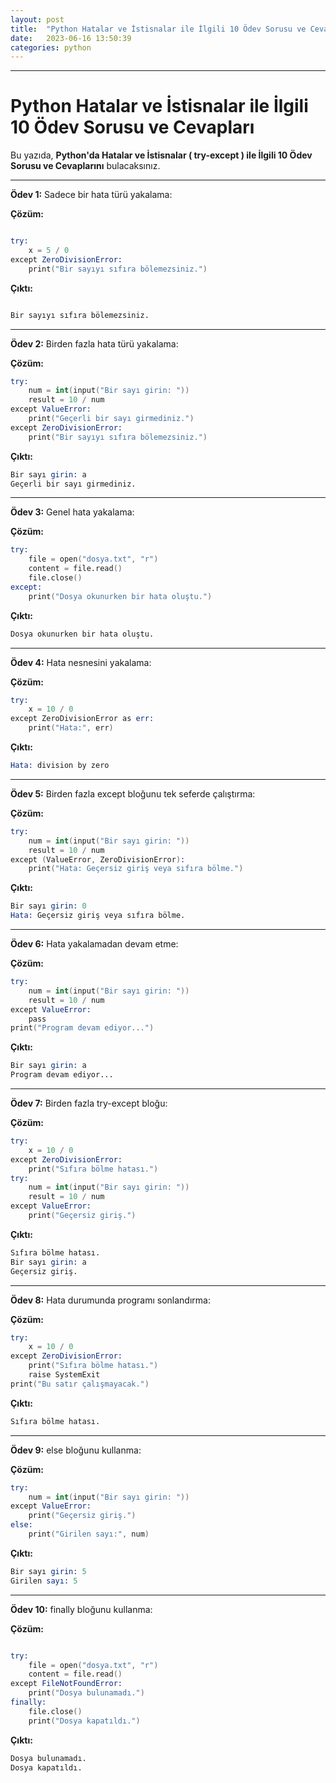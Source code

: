 ```yaml
---
layout: post
title:  "Python Hatalar ve İstisnalar ile İlgili 10 Ödev Sorusu ve Cevapları"
date:   2023-06-16 13:50:39
categories: python
---
```



---
# Python Hatalar ve İstisnalar ile İlgili 10 Ödev Sorusu ve Cevapları

Bu yazıda, **Python'da Hatalar ve İstisnalar ( try-except ) ile İlgili 10 Ödev Sorusu ve Cevaplarını** bulacaksınız.

---
**Ödev 1:** Sadece bir hata türü yakalama:

**Çözüm:**

```s

try:
    x = 5 / 0
except ZeroDivisionError:
    print("Bir sayıyı sıfıra bölemezsiniz.")


```
**Çıktı:**


```s

Bir sayıyı sıfıra bölemezsiniz.

```
---
**Ödev 2:** Birden fazla hata türü yakalama:

**Çözüm:**

```s
try:
    num = int(input("Bir sayı girin: "))
    result = 10 / num
except ValueError:
    print("Geçerli bir sayı girmediniz.")
except ZeroDivisionError:
    print("Bir sayıyı sıfıra bölemezsiniz.")
```
**Çıktı:**

```s
Bir sayı girin: a
Geçerli bir sayı girmediniz.
```
---
**Ödev 3:** Genel hata yakalama:

**Çözüm:**

```s
try:
    file = open("dosya.txt", "r")
    content = file.read()
    file.close()
except:
    print("Dosya okunurken bir hata oluştu.")
```
**Çıktı:**

```s
Dosya okunurken bir hata oluştu.
```
---
**Ödev 4:** Hata nesnesini yakalama:

**Çözüm:**

```s
try:
    x = 10 / 0
except ZeroDivisionError as err:
    print("Hata:", err)
```
**Çıktı:**

```s
Hata: division by zero
```
---
**Ödev 5:** Birden fazla except bloğunu tek seferde çalıştırma:

**Çözüm:**

```s
try:
    num = int(input("Bir sayı girin: "))
    result = 10 / num
except (ValueError, ZeroDivisionError):
    print("Hata: Geçersiz giriş veya sıfıra bölme.")
```
**Çıktı:**

```s
Bir sayı girin: 0
Hata: Geçersiz giriş veya sıfıra bölme.
```
---
**Ödev 6:** Hata yakalamadan devam etme:

**Çözüm:**

```s
try:
    num = int(input("Bir sayı girin: "))
    result = 10 / num
except ValueError:
    pass
print("Program devam ediyor...")
```
**Çıktı:**

```s
Bir sayı girin: a
Program devam ediyor...
```
---
**Ödev 7:** Birden fazla try-except bloğu:

**Çözüm:**

```s
try:
    x = 10 / 0
except ZeroDivisionError:
    print("Sıfıra bölme hatası.")
try:
    num = int(input("Bir sayı girin: "))
    result = 10 / num
except ValueError:
    print("Geçersiz giriş.")
```
**Çıktı:**

```s
Sıfıra bölme hatası.
Bir sayı girin: a
Geçersiz giriş.
```
---
**Ödev 8:** Hata durumunda programı sonlandırma:

**Çözüm:**

```s
try:
    x = 10 / 0
except ZeroDivisionError:
    print("Sıfıra bölme hatası.")
    raise SystemExit
print("Bu satır çalışmayacak.")
```
**Çıktı:**

```s
Sıfıra bölme hatası.
```
---
**Ödev 9:** else bloğunu kullanma:

**Çözüm:**

```s
try:
    num = int(input("Bir sayı girin: "))
except ValueError:
    print("Geçersiz giriş.")
else:
    print("Girilen sayı:", num)
```
**Çıktı:**

```s
Bir sayı girin: 5
Girilen sayı: 5
```
---
**Ödev 10:** finally bloğunu kullanma:

**Çözüm:**

```s

try:
    file = open("dosya.txt", "r")
    content = file.read()
except FileNotFoundError:
    print("Dosya bulunamadı.")
finally:
    file.close()
    print("Dosya kapatıldı.")

```
**Çıktı:**

```s
Dosya bulunamadı.
Dosya kapatıldı.
```
